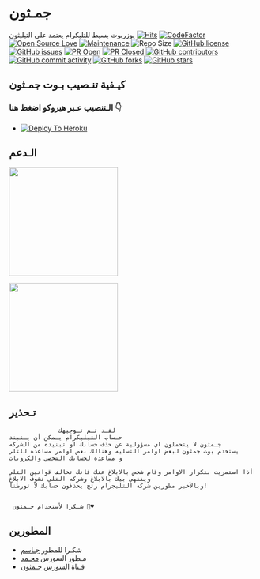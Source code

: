 # جمـثون
يوزربوت بسيط للتليكرام يعتمد على التيليثون
[![Hits](https://hits.seeyoufarm.com/api/count/incr/badge.svg?url=https%3A%2F%2Fgithub.com%2FJMTHON-AR%2FJM-THON&count_bg=%2379C83D&title_bg=%23555555&icon=&icon_color=%23E7E7E7&title=hits&edge_flat=false)](https://github.com/JMTHON-AR/JM-THON)
[![CodeFactor](https://www.codefactor.io/repository/github/JMTHON-AR/JM-THON/badge?&style=flat-square)](https://www.codefactor.io/repository/github/JMTHON-AR/JM-THON)
[![Open Source Love](https://badges.frapsoft.com/os/v2/open-source.png?v=103)](https://github.com/ellerbrock/open-source-badges/)
[![Maintenance](https://img.shields.io/badge/Maintained%3F-yes-green?&style=flat-square)](https://GitHub.com/JMTHON-AR/JM-THON/graphs/commit-activity) 
![Repo Size](https://img.shields.io/github/repo-size/JMTHON-AR/JM-THON?&style=flat-square&logo=github)
[![GitHub license](https://img.shields.io/github/license/JMTHON-AR/JM-THON?&style=flat-square&logo=github)](https://github.com/JMTHON-AR/JM-THON/blob/master/LICENSE)
[![GitHub issues](https://img.shields.io/github/issues/JMTHON-AR/JM-THON?&style=flat-square&logo=github)](https://github.com/JMTHON-AR/JM-THON/issues)
[![PR Open](https://img.shields.io/github/issues-pr/JMTHON-AR/JM-THON?&style=flat-square&logo=github)](https://github.com/JMTHON-AR/JM-THON/pulls)
[![PR Closed](https://img.shields.io/github/issues-pr-closed/JMTHON-AR/JM-THON?&style=flat-square&logo=github)](https://github.com/JMTHON-AR/JM-THON/pulls?q=is:closed)
[![GitHub contributors](https://img.shields.io/github/contributors/JMTHON-AR/JM-THON?&style=flat-square&logo=github)](https://GitHub.com/JMTHON-AR/JM-THON/graphs/contributors/)
[![GitHub commit activity](https://img.shields.io/github/commit-activity/m/JMTHON-AR/JM-THON?&style=flat-square&logo=github)](https://github.com/JMTHON-AR/JM-THON/graphs/commit-activity)
[![GitHub forks](https://img.shields.io/github/forks/JMTHON-AR/JM-THON?&style=flat-square&logo=github)](https://github.com/JMTHON-AR/JM-THON/fork)
[![GitHub stars](https://img.shields.io/github/stars/JMTHON-AR/JM-THON?&style=flat-square&logo=github)](https://github.com/JMTHON-AR/JM-THON/stargazers)



## كيـفية تنـصيب بـوت جمـثون
### الـتنصيب عـبر هيروكو اضغط هنا 👇
  - [![Deploy To Heroku](https://www.herokucdn.com/deploy/button.svg)](https://dashboard.heroku.com/new?template=https://github.com/JMTHON-AR/JMTHON-PACK)

  
## الـدعم
   <a href="https://t.me/JMTHON"><img src="https://img.shields.io/badge/Channel%20Support%3F-yes-green?&style=flat-square?&logo=telegram" width=220px></a></p>
   <a href="https://t.me/JMTHON_TOOLS"><img src="https://img.shields.io/badge/Group%20Support%3F-yes-green?&style=flat-square?&logo=telegram" width=220px></a></p>
   
   
## تـحذير

```
              لقـد تـم تـوجيهك
حـساب التيليكرام يـمكن أن يـتبند  
جـمثون لا يتحملون اي مسؤولية عن حذف حسابك او تبنيده من الشركه
يستخدم بوت جمثون لبعض اوامر التسليه وهنالك بعض اوامر مساعده للتلي
و مساعده لحسابك الشخصي والكروبات

أذا استمريت بتكرار الاوامر وقام شخص بالابلاغ عنك فانك تخالف قوانين التلي
وينتهي بيك بالابلاغ وشركه التلي تشوف الابلاغ
وبالأخير مطورين شركه التليجرام رتح يحذفون حسابك لا تورطنا!


 شـكرا لأستخدام جـمثون 🧸♥
```

## المطورين
   - شكـرا للمطور [جـاسم](t.me/UUNZZ) 
   - مـطور السورس [محـمد](t.me/RRRD7)
   - قـناة السورس [جـمثون](https://t.me/JMTHON)
